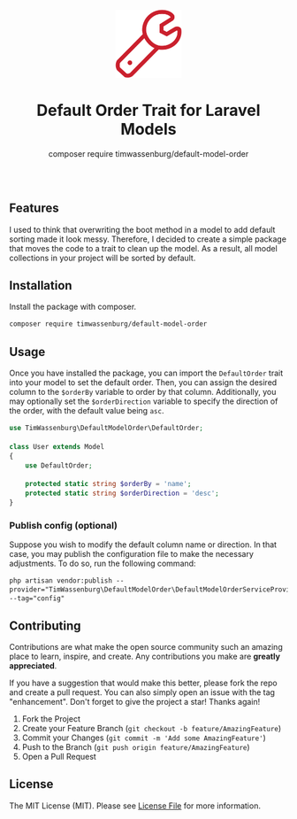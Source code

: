 <br />
<div align="center">
  <a href="https://github.com/timwassenburg/default-model-order">
    <img src="img/wrench.png" alt="Logo" width=120>
  </a>

<h1 align="center"><strong>Default Order Trait</strong> for Laravel Models</h1>

  <p align="center">
    composer require timwassenburg/default-model-order
  </p>
<br><br>
</div>

## Features
I used to think that overwriting the boot method in a model to add default sorting made it look messy. Therefore, I decided to create a simple package that moves the code to a trait to clean up the model. As a result, all model collections in your project will be sorted by default.

## Installation
Install the package with composer.
```bash
composer require timwassenburg/default-model-order
```

## Usage
Once you have installed the package, you can import the ```DefaultOrder``` trait into your model to set the default order. Then, you can assign the desired column to the ```$orderBy``` variable to order by that column. Additionally, you may optionally set the ```$orderDirection``` variable to specify the direction of the order, with the default value being ```asc```.

```php
use TimWassenburg\DefaultModelOrder\DefaultOrder;

class User extends Model
{
    use DefaultOrder;

    protected static string $orderBy = 'name';
    protected static string $orderDirection = 'desc';
}
```

### Publish config (optional)
Suppose you wish to modify the default column name or direction. In that case, you may publish the configuration file to make the necessary adjustments. To do so, run the following command:
```
php artisan vendor:publish --provider="TimWassenburg\DefaultModelOrder\DefaultModelOrderServiceProvider" --tag="config"
```

## Contributing
Contributions are what make the open source community such an amazing place to learn, inspire, and create. Any contributions you make are **greatly appreciated**.

If you have a suggestion that would make this better, please fork the repo and create a pull request. You can also simply open an issue with the tag "enhancement".
Don't forget to give the project a star! Thanks again!

1. Fork the Project
2. Create your Feature Branch (`git checkout -b feature/AmazingFeature`)
3. Commit your Changes (`git commit -m 'Add some AmazingFeature'`)
4. Push to the Branch (`git push origin feature/AmazingFeature`)
5. Open a Pull Request

## License

The MIT License (MIT). Please see [License File](LICENSE.md) for more information.
